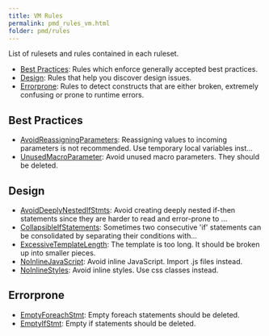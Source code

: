 ```yaml
---
title: VM Rules
permalink: pmd_rules_vm.html
folder: pmd/rules
---
```

List of rulesets and rules contained in each ruleset.

*   [Best Practices](pmd_rules_vm_bestpractices.html): Rules which enforce generally accepted best practices.
*   [Design](pmd_rules_vm_design.html): Rules that help you discover design issues.
*   [Errorprone](pmd_rules_vm_errorprone.html): Rules to detect constructs that are either broken, extremely confusing or prone to runtime errors.

## Best Practices
*   [AvoidReassigningParameters](pmd_rules_vm_bestpractices.html#avoidreassigningparameters): Reassigning values to incoming parameters is not recommended.  Use temporary local variables inst...
*   [UnusedMacroParameter](pmd_rules_vm_bestpractices.html#unusedmacroparameter): Avoid unused macro parameters. They should be deleted.

## Design
*   [AvoidDeeplyNestedIfStmts](pmd_rules_vm_design.html#avoiddeeplynestedifstmts): Avoid creating deeply nested if-then statements since they are harder to read and error-prone to ...
*   [CollapsibleIfStatements](pmd_rules_vm_design.html#collapsibleifstatements): Sometimes two consecutive 'if' statements can be consolidated by separating their conditions with...
*   [ExcessiveTemplateLength](pmd_rules_vm_design.html#excessivetemplatelength): The template is too long. It should be broken up into smaller pieces.
*   [NoInlineJavaScript](pmd_rules_vm_design.html#noinlinejavascript): Avoid inline JavaScript. Import .js files instead.
*   [NoInlineStyles](pmd_rules_vm_design.html#noinlinestyles): Avoid inline styles. Use css classes instead.

## Errorprone
*   [EmptyForeachStmt](pmd_rules_vm_errorprone.html#emptyforeachstmt): Empty foreach statements should be deleted.
*   [EmptyIfStmt](pmd_rules_vm_errorprone.html#emptyifstmt): Empty if statements should be deleted.


